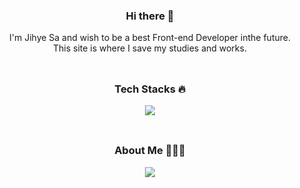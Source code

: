 <div align="center">
  
### Hi there 👋
I'm Jihye Sa and wish to be a best Front-end Developer inthe future.<br/>
This site is where I save my studies and works.
<br/><br/>

##

### Tech Stacks 🔥
<a href="https://3uxeca.vercel.app/" target="_blank">
<img src="https://img.shields.io/badge/WEB SITE-E3DAFB?style=plastic&logo=Vercel&logoColor=000000"/></a>
<br/><br/>

##

### About Me 🙋🏻‍♀️
<a href="https://www.instagram.com/3uxeca?igsh=MXY1ZTBoemg4NW1mNA%3D%3D&utm_source=qr" target="_blank"><img src="https://img.shields.io/badge/Instagram-000?style=social&logo=instagram&logoColor=E4405F"/></a>  

</div>

<!--
**3uxeca/3uxeca** is a ✨ _special_ ✨ repository because its `README.md` (this file) appears on your GitHub profile.

Here are some ideas to get you started:

- 🔭 I’m currently working on ...
- 🌱 I’m currently learning ...
- 👯 I’m looking to collaborate on ...
- 🤔 I’m looking for help with ...
- 💬 Ask me about ...
- 📫 How to reach me: ...
- 😄 Pronouns: ...
- ⚡ Fun fact: ...
-->
